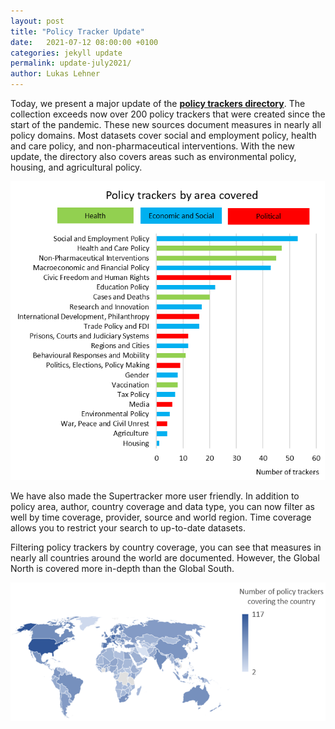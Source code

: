 ```yaml
---
layout: post
title: "Policy Tracker Update"
date:   2021-07-12 08:00:00 +0100
categories: jekyll update
permalink: update-july2021/
author: Lukas Lehner
---
```


Today, we present a major update of the **[policy trackers directory](../policy-trackers/)**. The collection exceeds now over 200 policy trackers that were created since the start of the pandemic. These new sources document measures in nearly all policy domains. Most datasets cover social and employment policy, health and care policy, and non-pharmaceutical interventions. With the new update, the directory also covers areas such as environmental policy, housing, and agricultural policy.

![Figure 1](/assets/images/figure-1.png)

We have also made the Supertracker more user friendly. In addition to policy area, author, country coverage and data type, you can now filter as well by time coverage, provider, source and world region. Time coverage allows you to restrict your search to up-to-date datasets.

Filtering policy trackers by country coverage, you can see that measures in nearly all countries around the world are documented. However, the Global North is covered more in-depth than the Global South.

![Figure 2](/assets/images/figure-2.png)
